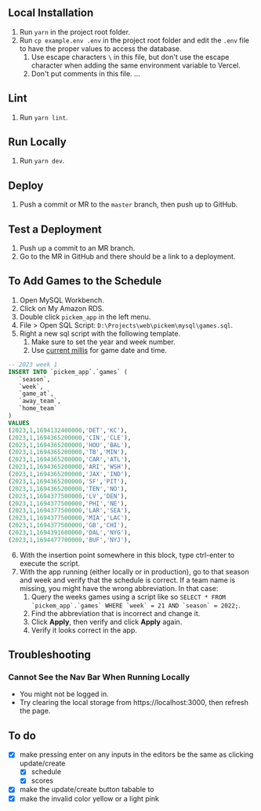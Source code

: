 ## Local Installation

1. Run `yarn` in the project root folder.
2. Run `cp example.env .env` in the project root folder and edit the `.env` file to have the proper values to access the database.
   1. Use escape characters `\` in this file, but don't use the escape character when adding the same environment variable to Vercel.
   2. Don't put comments in this file.
      ...

## Lint

1. Run `yarn lint`.

## Run Locally

1. Run `yarn dev`.

## Deploy

1. Push a commit or MR to the `master` branch, then push up to GitHub.

## Test a Deployment

1. Push up a commit to an MR branch.
2. Go to the MR in GitHub and there should be a link to a deployment.

## To Add Games to the Schedule

1. Open MySQL Workbench.
2. Click on My Amazon RDS.
3. Double click `pickem_app` in the left menu.
4. File > Open SQL Script: `D:\Projects\web\pickem\mysql\games.sql`.
5. Right a new sql script with the following template.
   1. Make sure to set the year and week number.
   2. Use [current millis](https://currentmillis.com/) for game date and time.

```sql
-- 2023 week 1
INSERT INTO `pickem_app`.`games` (
   `season`,
   `week`,
   `game_at`,
   `away_team`,
   `home_team`
)
VALUES
(2023,1,1694132400000,'DET','KC'),
(2023,1,1694365200000,'CIN','CLE'),
(2023,1,1694365200000,'HOU','BAL'),
(2023,1,1694365200000,'TB','MIN'),
(2023,1,1694365200000,'CAR','ATL'),
(2023,1,1694365200000,'ARI','WSH'),
(2023,1,1694365200000,'JAX','IND'),
(2023,1,1694365200000,'SF','PIT'),
(2023,1,1694365200000,'TEN','NO'),
(2023,1,1694377500000,'LV','DEN'),
(2023,1,1694377500000,'PHI','NE'),
(2023,1,1694377500000,'LAR','SEA'),
(2023,1,1694377500000,'MIA','LAC'),
(2023,1,1694377500000,'GB','CHI'),
(2023,1,1694391600000,'DAL','NYG'),
(2023,1,1694477700000,'BUF','NYJ'),
```

6. With the insertion point somewhere in this block, type ctrl-enter to execute the script.
7. With the app running (either locally or in production), go to that season and week and verify that the schedule is correct. If a team name is missing, you might have the wrong abbreviation. In that case:
   1. Query the weeks games using a script like so `` SELECT * FROM `pickem_app`.`games` WHERE `week` = 21 AND `season` = 2022; ``.
   2. Find the abbreviation that is incorrect and change it.
   3. Click **Apply**, then verify and click **Apply** again.
   4. Verify it looks correct in the app.

## Troubleshooting

### Cannot See the Nav Bar When Running Locally

-  You might not be logged in.
-  Try clearing the local storage from https://localhost:3000, then refresh the page.

## To do

-  [x] make pressing enter on any inputs in the editors be the same as clicking update/create
   -  [x] schedule
   -  [x] scores
-  [x] make the update/create button tabable to
-  [x] make the invalid color yellow or a light pink

